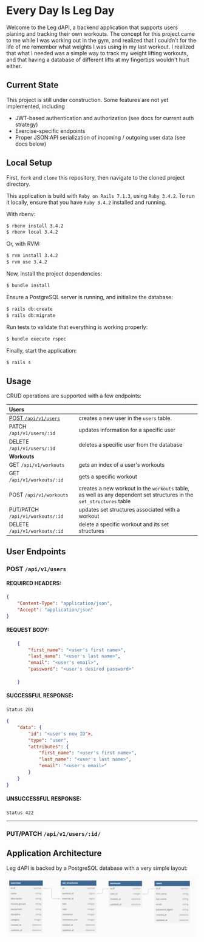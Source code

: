 # Every Day Is Leg Day

Welcome to the Leg dAPI, a backend application that supports users planing and tracking their own workouts. The concept for this project came to me while I was working out in the gym, and realized that I couldn't for the life of me remember what weights I was using in my last workout. I realized that what I needed was a simple way to track my weight lifting workouts, and that having a database of different lifts at my fingertips wouldn't hurt either.

## Current State

This project is still under construction. Some features are not yet implemented, including
* JWT-based authentication and authorization (see docs for current auth strategy)
* Exercise-specific endpoints
* Proper JSON:API serialization of incoming / outgoing user data (see docs below)

## Local Setup

First, `fork` and `clone` this repository, then navigate to the cloned project directory.

This application is build with `Ruby on Rails 7.1.3`, using `Ruby 3.4.2`. To run it locally, ensure that you have `Ruby 3.4.2` installed and running. 

With rbenv:

``` bash
$ rbenv install 3.4.2
$ rbenv local 3.4.2
```

Or, with RVM: 

``` bash
$ rvm install 3.4.2
$ rvm use 3.4.2
```

Now, install the project dependencies: 

``` bash
$ bundle install
```

Ensure a PostgreSQL server is running, and initialize the database: 

``` bash
$ rails db:create
$ rails db:migrate
```

Run tests to validate that everything is working properly:

``` bash
$ bundle execute rspec
```

Finally, start the application: 

``` bash
$ rails s
```

## Usage
CRUD operations are supported with a few endpoints:


| **Users** | |
| :--- | :--- |
| [POST `/api/v1/users`](#post-apiv1users) | creates a new user in the `users` table.|
| PATCH `/api/v1/users/:id` | updates information for a specific user |
| DELETE  `/api/v1/users/:id` | deletes a specific user from the database
| **Workouts** ||
| GET `/api/v1/workouts` | gets an index of a user's workouts |
| GET `/api/v1/workouts/:id` | gets a specific workout |
| POST `/api/v1/workouts` | creates a new workout in the `workouts` table, as well as any dependent set structures in the `set_structures` table |
| PUT/PATCH `/api/v1/workouts/:id` | updates set structures associated with a workout |
| DELETE `/api/v1/workouts/:id` | delete a specific workout and its set structures |

## User Endpoints

### POST `/api/v1/users`

#### REQUIRED HEADERS:
```json
{
    "Content-Type": "application/json",
    "Accept": "application/json"
}
```

#### REQUEST BODY:
```json
    {
        "first_name": "<user's first name>",
        "last_name": "<user's last name>",
        "email": "<user's email>",
        "password": "<user's desired password>"

    }
```

#### SUCCESSFUL RESPONSE:
`Status 201`
```JSON
{
    "data": {
        "id": "<user's new ID">,
        "type": "user",
        "attributes": {
            "first_name": "<user's first name>",
            "last_name": "<user's last name>",
            "email": "<user's email>"
        }
    }
}
```

#### UNSUCCESSFUL RESPONSE:

`Status 422`

---

### PUT/PATCH `/api/v1/users/:id/`
## Application Architecture

Leg dAPI is backed by a PostgreSQL database with a very simple layout: 

![image](/readme_resources/db_diagram.png)